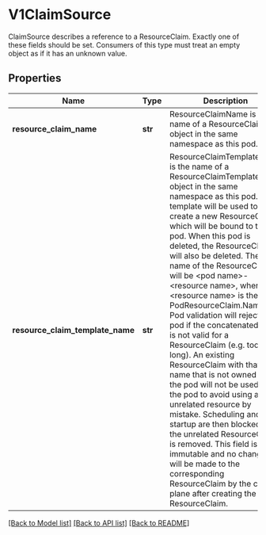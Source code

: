 # V1ClaimSource

ClaimSource describes a reference to a ResourceClaim.  Exactly one of these fields should be set.  Consumers of this type must treat an empty object as if it has an unknown value.
## Properties
Name | Type | Description | Notes
------------ | ------------- | ------------- | -------------
**resource_claim_name** | **str** | ResourceClaimName is the name of a ResourceClaim object in the same namespace as this pod. | [optional] 
**resource_claim_template_name** | **str** | ResourceClaimTemplateName is the name of a ResourceClaimTemplate object in the same namespace as this pod.  The template will be used to create a new ResourceClaim, which will be bound to this pod. When this pod is deleted, the ResourceClaim will also be deleted. The name of the ResourceClaim will be &lt;pod name&gt;-&lt;resource name&gt;, where &lt;resource name&gt; is the PodResourceClaim.Name. Pod validation will reject the pod if the concatenated name is not valid for a ResourceClaim (e.g. too long).  An existing ResourceClaim with that name that is not owned by the pod will not be used for the pod to avoid using an unrelated resource by mistake. Scheduling and pod startup are then blocked until the unrelated ResourceClaim is removed.  This field is immutable and no changes will be made to the corresponding ResourceClaim by the control plane after creating the ResourceClaim. | [optional] 

[[Back to Model list]](../README.md#documentation-for-models) [[Back to API list]](../README.md#documentation-for-api-endpoints) [[Back to README]](../README.md)


